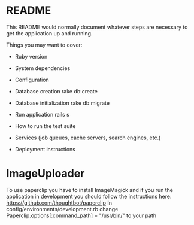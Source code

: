 # README

This README would normally document whatever steps are necessary to get the
application up and running.

Things you may want to cover:

* Ruby version

* System dependencies

* Configuration

* Database creation
rake db:create

* Database initialization
rake db:migrate

* Run application
rails s

* How to run the test suite

* Services (job queues, cache servers, search engines, etc.)

* Deployment instructions

# ImageUploader
To use paperclip you have to install ImageMagick and if you run the application in development you should follow the instructions here: https://github.com/thoughtbot/paperclip
In config/environments/development.rb change 
Paperclip.options[:command_path] = "/usr/bin/"
to your path
